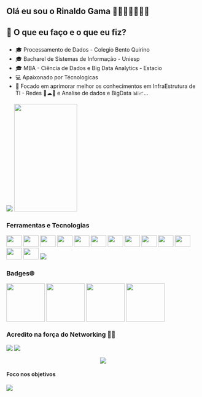 ## Olá eu sou o Rinaldo Gama 👨🏽👋🏽😎🇧🇷

<!--
**RinaldoGama/RinaldoGama** is a ✨ _special_ ✨ repository because its `README.md` (this file) appears on your GitHub profile.

Here are some ideas to get you started:
-->



###
## 🌱 O que eu faço e o que eu fiz?
###
- 🎓 Processamento de Dados - Colegio Bento Quirino
- 🎓 Bacharel de Sistemas de Informação - Uniesp
- 🎓 MBA - Ciência de Dados e Big Data Analytics - Estacio
- 💻 Apaixonado por Técnologicas
- 👯 Focado em aprimorar melhor os conhecimentos em InfraEstrutura de TI - Redes 📡☁🤖 e Analise de dados e BigData 📊📈... 




<img src="https://github-readme-stats.vercel.app/api?username=rinaldogama&show_icons=true&theme=graywhite&include_all_commits=true">

<!--
<img src="https://github-readme-stats.vercel.app/api/pin/?username=rinaldogama&repo=github-readme-stats&cache_seconds=86400&theme=graywhite">
-->
<img width="57%" height="280px" src="https://streak-stats.demolab.com?user=rinaldogama&theme=icegray&locale=pt_BR" />

### Ferramentas e Tecnologias
<div>

       

  <img height="30" width="40" src="https://cdn.jsdelivr.net/gh/devicons/devicon/icons/arduino/arduino-original.svg" />
  <img height="30" width="40" src="https://cdn.jsdelivr.net/gh/devicons/devicon/icons/bootstrap/bootstrap-original.svg" />
  <img height="30" width="40" src="https://cdn.jsdelivr.net/gh/devicons/devicon/icons/css3/css3-original.svg" />
  <img height="30" width="40" src="https://cdn.jsdelivr.net/gh/devicons/devicon/icons/linux/linux-original.svg" />
  <img height="30" width="40" src="https://cdn.jsdelivr.net/gh/devicons/devicon/icons/html5/html5-plain.svg" />
  <img height="30" width="40" src="https://cdn.jsdelivr.net/gh/devicons/devicon/icons/jira/jira-original-wordmark.svg" />  
  <img height="30" width="40" src="https://cdn.jsdelivr.net/gh/devicons/devicon/icons/mysql/mysql-original-wordmark.svg" />
  <img height="30" width="40" src="https://cdn.jsdelivr.net/gh/devicons/devicon/icons/php/php-plain.svg" />
  <img height="30" width="40" src="https://cdn.jsdelivr.net/gh/devicons/devicon/icons/python/python-original-wordmark.svg" />
  <img height="30" width="40" src="https://cdn.jsdelivr.net/gh/devicons/devicon/icons/slack/slack-original.svg" />
  <img height="30" width="40" src="https://cdn.jsdelivr.net/gh/devicons/devicon/icons/javascript/javascript-original.svg" />
  <img height="30" width="40" src="https://cdn.jsdelivr.net/gh/devicons/devicon/icons/github/github-original.svg" />
  <img height="30" width="40" src="https://cdn.jsdelivr.net/gh/devicons/devicon/icons/git/git-original.svg" />
  <img src="https://img.shields.io/badge/cisco-%23049fd9.svg?style=for-the-badge&logo=cisco&logoColor=%23000000"/>
</div>

### Badges🌐
<div>
<img align="center" src="https://images.credly.com/size/680x680/images/683783d8-eaac-4c37-a14d-11bd8a36321d/ccna_600.png" width="100" height="100" />
<img align="center" src="https://images.credly.com/size/680x680/images/31459fb8-0734-4078-9175-dd1a6e56de4a/01_cyberops_associate_300.png"  width="100" height="100" />
<img align="center" src="https://media.badgr.com/uploads/badges/05a60f1c-b3f6-47fc-b288-0391228f66b5.png"  width="100" height="100" />
<img align="center" src="https://images.credly.com/size/680x680/images/22a0ece5-ff05-4594-8320-25e55e9ae203/image.png"  width="100" height="100" />
</div>


### Acredito na força do Networking 🤝🏽
<div>
 <a href="https://www.linkedin.com/in/rinaldo-gama-b1252157/ target="_blank"><img src="https://img.shields.io/badge/-LinkedIn-%230077B5?style=for-the-badge&logo=linkedin&logoColor=white" target="_blank"></a> 
<a href = "mailto:rinaldogama@sgmail.com"><img src="https://img.shields.io/badge/Gmail-D14836?style=for-the-badge&logo=gmail&logoColor=white" target="_blank"></a>
</div>
</div>

<!-- Numero de Visitantes
site: http://hits.dwyl.com or 
Usei a API deste site para gerar o numero de visitantes
-->
<p align="center">
<img src="https://hits.dwyl.com/rinaldogama/rinaldogama.svg?style=flat"/>
</p>

<!--
### Aqui está um meme aleatório para você, para tornar seu dia melhor
(*PS: Atualize a Pagina para um novo Meme* :wink: )

<a href="https://github.com/techytushar/random-memer"><img src='https://random-memer.herokuapp.com/' title="Meme" alt="Please refresh the page if the meme doesn't show up." height="400"></a>
-->

<!--
![Snake animation](https://github.com/rinaldogama/rinaldogama/blob/output/github-contribution-grid-snake.svg)

-->

#### Foco nos objetivos
<img src=https://raw.githubusercontent.com/saadeghi/saadeghi/master/dino.gif>


